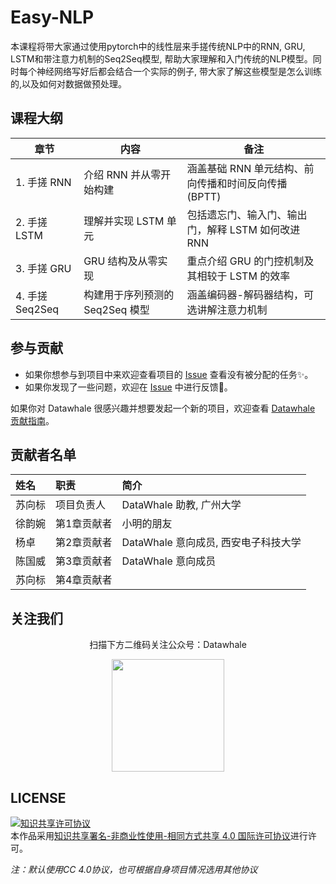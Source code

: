 # Easy-NLP

本课程将带大家通过使用pytorch中的线性层来手搓传统NLP中的RNN, GRU, LSTM和带注意力机制的Seq2Seq模型, 帮助大家理解和入门传统的NLP模型。同时每个神经网络写好后都会结合一个实际的例子, 带大家了解这些模型是怎么训练的,以及如何对数据做预处理。



## 课程大纲

| 章节            | 内容                        | 备注                                                 |
| --------------- | ---------------------------| ---------------------------------------------------- |
| 1. 手搓 RNN     | 介绍 RNN 并从零开始构建      | 涵盖基础 RNN 单元结构、前向传播和时间反向传播 (BPTT) |
| 2. 手搓 LSTM    | 理解并实现 LSTM 单元         | 包括遗忘门、输入门、输出门，解释 LSTM 如何改进 RNN   |
| 3. 手搓 GRU     | GRU 结构及从零实现           | 重点介绍 GRU 的门控机制及其相较于 LSTM 的效率        |
| 4. 手搓 Seq2Seq | 构建用于序列预测的 Seq2Seq 模型 | 涵盖编码器-解码器结构，可选讲解注意力机制            |





## 参与贡献

- 如果你想参与到项目中来欢迎查看项目的 [Issue](https://github.com/datawhalechina/unlock-hf/issues) 查看没有被分配的任务✨。
- 如果你发现了一些问题，欢迎在 [Issue](https://github.com/datawhalechina/unlock-hf/issues) 中进行反馈🐛。

如果你对 Datawhale 很感兴趣并想要发起一个新的项目，欢迎查看 [Datawhale 贡献指南](https://github.com/datawhalechina/DOPMC#为-datawhale-做出贡献)。



## 贡献者名单

| 姓名 | 职责        | 简介       |
| :--- | :---------- | :--------- |
| 苏向标 | 项目负责人  | DataWhale 助教, 广州大学       |
| 徐韵婉 | 第1章贡献者 | 小明的朋友 |
| 杨卓 | 第2章贡献者 | DataWhale 意向成员, 西安电子科技大学 |
| 陈国威 | 第3章贡献者 | DataWhale 意向成员|
| 苏向标 | 第4章贡献者 |  |



## 关注我们

<div align=center>
<p>扫描下方二维码关注公众号：Datawhale</p>
<img src="https://raw.githubusercontent.com/datawhalechina/pumpkin-book/master/res/qrcode.jpeg" width = "180" height = "180">
</div>


## LICENSE

<a rel="license" href="http://creativecommons.org/licenses/by-nc-sa/4.0/"><img alt="知识共享许可协议" style="border-width:0" src="https://img.shields.io/badge/license-CC%20BY--NC--SA%204.0-lightgrey" /></a><br />本作品采用<a rel="license" href="http://creativecommons.org/licenses/by-nc-sa/4.0/">知识共享署名-非商业性使用-相同方式共享 4.0 国际许可协议</a>进行许可。

*注：默认使用CC 4.0协议，也可根据自身项目情况选用其他协议*
